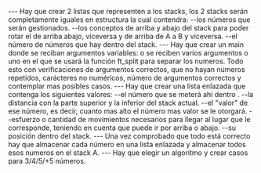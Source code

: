 --- Hay que crear 2 listas que representen a los stacks, los 2 stacks serán completamente iguales en estructura la cual contendra:
             --los números que serán gestionados.
             --los conceptos de arriba y abajo del stack para poder rotar el de arriba abajo, viceversa y de arriba de A a B y viceversa.
             --el número de números que hay dentro del stack.
--- Hay que crear un main donde se reciban argumentos variables: o se reciben varios argumentos o uno en el que se usará la función ft_split para separar los numeros. 
Todo esto con verificaciones de argumentos correctos, que no hayan números repetidos, carácteres no numéricos, número de argumentos correctos y contemplar mas posibles casos.
--- Hay que crear una lista enlazada que contenga los siguientes valores: 
             --el número que se meterá ahi dentro .
             --la distancia con la parte superior y la inferior del stack actual.
             --el "valor" de ese número, es decir, cuanto mas alto el número mas valor se le otorgará.
             --esfuerzo o cantidad de movimientos necesarios para llegar al lugar que le corresponde, teniendo en cuenta que puede ir por arriba o abajo.
             --su posición dentro del stack.
--- Una vez comprobado que todo está correcto hay que almacenar cada número en una lista enlazada y almacenar todos esos numeros en el stack A.
--- Hay que elegir un algoritmo y crear casos para 3/4/5/+5 números.
